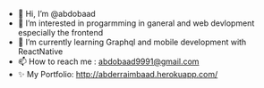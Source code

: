 - 👋 Hi, I’m @abdobaad
- 👀 I’m interested in progarmming in ganeral and web devlopment especially the frontend
- 🌱 I’m currently learning Graphql and mobile development with ReactNative
- 📫 How to reach me : abdobaad9991@gmail.com
- ✨ My Portfolio: http://abderraimbaad.herokuapp.com/

